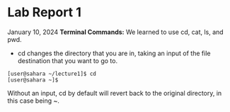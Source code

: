 # Lab Report 1
January 10, 2024
**Terminal Commands:**
We learned to use cd, cat, ls, and pwd.

* cd changes the directory that you are in, taking an input of the file destination that you want to go to.
```
[user@sahara ~/lecture1]$ cd
[user@sahara ~]$
```
Without an input, cd by default will revert back to the original directory, in this case being ~.


